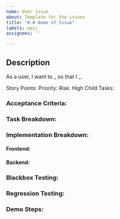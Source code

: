 ```yaml
---
name: User issue
about: Template for the issues
title: "#.# Name of Issue"
labels: epic
assignees: ''

---
```


## Description
As a user, I want to _ so that I _.

Story Points: 
Priority: 
Risk: High
Child Tasks:

### Acceptance Criteria:


### Task Breakdown:

### Implementation Breakdown:
#### Frontend:
#### Backend:

### Blackbox Testing:
### Regression Testing:

### Demo Steps:
